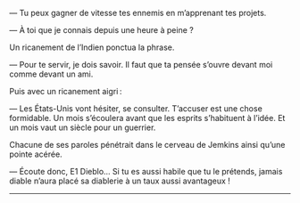 — Tu peux gagner de vitesse tes ennemis en m’apprenant tes projets.

— À toi que je connais depuis une heure à peine ?

Un ricanement de l’Indien ponctua la phrase.

— Pour te servir, je dois savoir. Il faut que ta pensée s’ouvre devant moi
comme devant un ami.

Puis avec un ricanement aigri :

— Les États-Unis vont hésiter, se consulter. T’accuser est une chose
formidable. Un mois s’écoulera avant que les esprits s’habituent à l’idée. Et
un mois vaut un siècle pour un guerrier.

Chacune de ses paroles pénétrait dans le cerveau de Jemkins ainsi qu’une
pointe acérée.

— Écoute donc, E1 Dieblo… Si tu es aussi habile que tu le prétends, jamais
diable n’aura placé sa diablerie à un taux aussi avantageux !

-----
